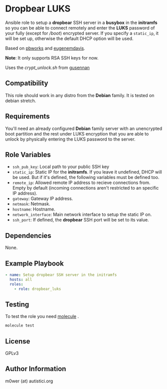 # Dropbear LUKS

Ansible role to setup a **dropbear** SSH server in a **busybox** in the
**initramfs** so you can be able to connect remotely and enter the **LUKS**
password of your fully (except for */boot*) encrypted server. If you specify
a `static_ip`, it will be set up, otherwise the default DHCP option will be
used.

Based on
[pbworks](https://www.pbworks.net/ubuntu-guide-dropbear-ssh-server-to-unlock-luks-encrypted-pc/)
and
[eugenemdavis](https://www.eugenemdavis.com/set-static-ip-initramfs.html).

**Note**: It only supports RSA SSH keys for now.

Uses the *crypt_unlock.sh* from
[gusennan](https://gist.github.com/gusennan/712d6e81f5cf9489bd9f)

## Compatibility

This role should work in any distro from the **Debian** family. It is tested
on debian stretch.

## Requirements

You'll need an already configured **Debian** family server with an unencrypted
boot partition and the rest under LUKS encryption that you are able to unlock
by physically entering the LUKS password to the server.

## Role Variables

* `ssh_pub_key`: Local path to your public SSH key
* `static_ip`: Static IP for the **initramfs**. If you leave it undefined,
DHCP will be used. But if it's defined, the following variables must be
defined too.
* `remote_ip`: Allowed remote IP address to recieve connections from. Empty by
default (incoming connections aren't restricted to an specific IP address).
* `gateway`: Gateway IP address.
* `netmask`: Netmask.
* `hostname`: Hostname.
* `network_interface`: Main network interface to setup the static IP on.
* `ssh_port`: If defined, the **dropbear** SSH port will be set to its value.

## Dependencies

None.

## Example Playbook

```yaml
- name: Setup dropbear SSH server in the initramfs
  hosts: all
  roles:
    - role: dropbear_luks
```

## Testing

To test the role you need [molecule](http://molecule.readthedocs.io/en/latest/)
.

```bash
molecule test
```

## License

GPLv3

## Author Information

m0wer (at) autistici.org
